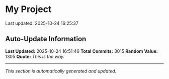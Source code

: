 # My Project


Last updated: 2025-10-24 16:25:37














































































































































































































































































































































































































































































































































































































































































































































































































































































































































































































































































































































































































































































































































































































































































































































































































































































































































































































































































































































































































































































































































































































































































































































































































































































































































































































































































































































































































































































































































































































































































































































































































































































































































































































































































































































## Auto-Update Information

**Last Updated:** 2025-10-24 16:51:46
**Total Commits:** 3015
**Random Value:** 1305
**Quote:** _This is the way._

---
_This section is automatically generated and updated._